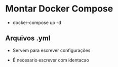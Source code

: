 # Montar Docker Compose

- docker-compose up -d

## Arquivos .yml

- Servem para escrever configurações

- É necesario escrever com identacao
